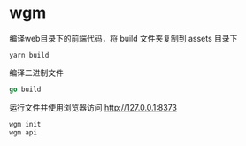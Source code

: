 # wgm

编译web目录下的前端代码，将 build 文件夹复制到 assets 目录下

```node
yarn build
```

编译二进制文件

```go
go build
```

运行文件并使用浏览器访问 <http://127.0.0.1:8373>

```go
wgm init
wgm api
```

